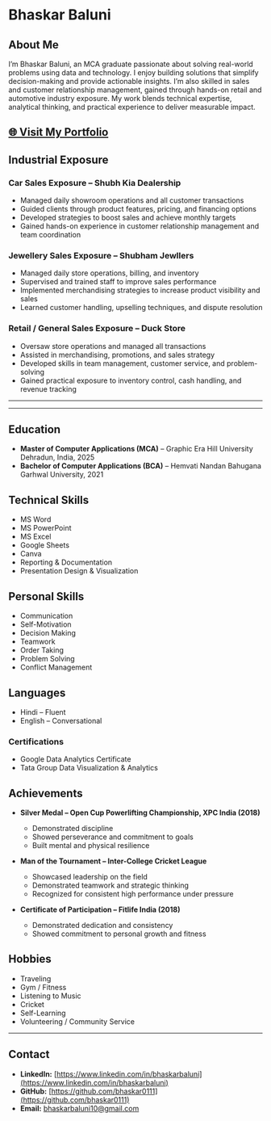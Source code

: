 # Bhaskar Baluni

## About Me
I’m Bhaskar Baluni, an MCA graduate passionate about solving real-world problems using data and technology. I enjoy building solutions that simplify decision-making and provide actionable insights. I’m also skilled in sales and customer relationship management, gained through hands-on retail and automotive industry exposure. My work blends technical expertise, analytical thinking, and practical experience to deliver measurable impact.

[🌐 Visit My Portfolio](https://bhaskar0111.github.io/Bhaskar_Baluni/)
---

## Industrial Exposure

### Car Sales Exposure – Shubh Kia Dealership
- Managed daily showroom operations and all customer transactions
- Guided clients through product features, pricing, and financing options
- Developed strategies to boost sales and achieve monthly targets
- Gained hands-on experience in customer relationship management and team coordination

### Jewellery Sales Exposure – Shubham Jewllers
- Managed daily store operations, billing, and inventory
- Supervised and trained staff to improve sales performance
- Implemented merchandising strategies to increase product visibility and sales
- Learned customer handling, upselling techniques, and dispute resolution

### Retail / General Sales Exposure – Duck Store
- Oversaw store operations and managed all transactions
- Assisted in merchandising, promotions, and sales strategy
- Developed skills in team management, customer service, and problem-solving
- Gained practical exposure to inventory control, cash handling, and revenue tracking

---

---

## Education

- **Master of Computer Applications (MCA)** – Graphic Era Hill University Dehradun, India, 2025  
- **Bachelor of Computer Applications (BCA)** – Hemvati Nandan Bahugana Garhwal University, 2021

## Technical Skills

- MS Word  
- MS PowerPoint  
- MS Excel  
- Google Sheets  
- Canva  
- Reporting & Documentation  
- Presentation Design & Visualization

## Personal Skills

- Communication  
- Self-Motivation  
- Decision Making  
- Teamwork  
- Order Taking  
- Problem Solving  
- Conflict Management

## Languages

- Hindi – Fluent  
- English – Conversational



### Certifications
- Google Data Analytics Certificate  
- Tata Group Data Visualization & Analytics

## Achievements

- **Silver Medal – Open Cup Powerlifting Championship, XPC India (2018)**
  - Demonstrated discipline
  - Showed perseverance and commitment to goals
  - Built mental and physical resilience

- **Man of the Tournament – Inter-College Cricket League**
  - Showcased leadership on the field
  - Demonstrated teamwork and strategic thinking
  - Recognized for consistent high performance under pressure

- **Certificate of Participation – Fitlife India (2018)**
  - Demonstrated dedication and consistency
  - Showed commitment to personal growth and fitness

## Hobbies

- Traveling  
- Gym / Fitness    
- Listening to Music  
- Cricket  
- Self-Learning  
- Volunteering / Community Service

---

## Contact
- **LinkedIn:** [https://www.linkedin.com/in/bhaskarbaluni](https://www.linkedin.com/in/bhaskarbaluni)
- **GitHub:** [https://github.com/bhaskar0111](https://github.com/bhaskar0111)
- **Email:** bhaskarbaluni10@gmail.com
